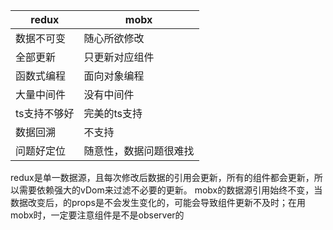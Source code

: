 
redux | mobx 
---------|----------
 数据不可变 | 随心所欲修改
 全部更新 | 只更新对应组件
 函数式编程 | 面向对象编程
 大量中间件 | 没有中间件
 ts支持不够好 | 完美的ts支持
 数据回溯 | 不支持
 问题好定位 | 随意性，数据问题很难找


 redux是单一数据源，且每次修改后数据的引用会更新，所有的组件都会更新，所以需要依赖强大的vDom来过滤不必要的更新。
 mobx的数据源引用始终不变，当数据改变后，的props是不会发生变化的，可能会导致组件更新不及时；在用mobx时，一定要注意组件是不是observer的
